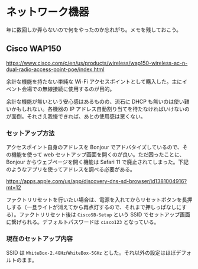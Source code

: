 # ネットワーク機器

年に数回しか弄らないので何をやったのか忘れがち。メモを残しておこう。

## Cisco WAP150

https://www.cisco.com/c/en/us/products/wireless/wap150-wireless-ac-n-dual-radio-access-point-poe/index.html

余計な機能を持たない単純な Wi-Fi アクセスポイントとして購入した。主にイベント会場での無線接続に使用するのが目的。

余計な機能が無いという安心感はあるものの、流石に DHCP も無いのは使い難いかもしれない。各機器の IP アドレス自動割り当てを待たなければいけないのが面倒。それさえ我慢できれば、あとの使用感は悪くない。

### セットアップ方法

アクセスポイント自身のアドレスを Bonjour でアドバタイズしているので、その機能を使って web セットアップ画面を開くのが良い。ただ困ったことに、Bonjour からウェブページを開く機能は Safari 11 で廃止されてしまった。下記のようなアプリを使ってアドレスを調べる必要がある。

https://apps.apple.com/us/app/discovery-dns-sd-browser/id1381004916?mt=12

ファクトリリセットを行いたい場合は、電源を入れてからリセットボタンを長押しする（一旦ライトが消えてから再点灯するので、それまで押しっぱなしにする）。ファクトリリセット後は `CiscoSB-Setup` という SSID でセットアップ画面に繋げられる。デフォルトパスワードは `cisco123` となっている。

### 現在のセットアップ内容

SSID は `WhiteBox-2.4GHz`/`WhiteBox-5GHz` とした。それ以外の設定はほぼデフォルトのまま。
